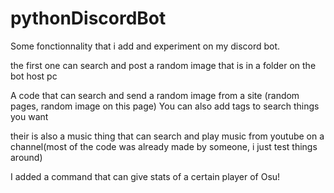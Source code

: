 # pythonDiscordBot
Some fonctionnality that i add and experiment on my discord bot.

the first one can search and post a random image that is in a folder on the bot host pc

A code that can search and send a random image from a site (random pages, random image on this page)
You can also add tags to search things you want

their is also a music thing that can search and play music from youtube on a channel(most of the code was already made by someone, i just test things around)

I added a command that can give stats of a certain player of Osu!
